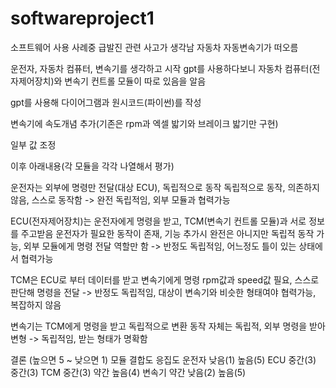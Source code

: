 # softwareproject1
소프트웨어 사용 사례중 급발진 관련 사고가 생각남
자동차 자동변속기가 떠오름

운전자, 자동차 컴퓨터, 변속기를 생각하고 시작
gpt를 사용하다보니 자동차 컴퓨터(전자제어장치)와 변속기 컨트롤 모듈이 따로 있음을 알음

gpt를 사용해 다이어그램과 원시코드(파이썬)를 작성

변속기에 속도개념 추가(기존은 rpm과 엑셀 밟기와 브레이크 밟기만 구현)

일부 값 조정

이후 아래내용(각 모듈을 각각 나열해서 평가)

운전자는 외부에 명령만 전달(대상 ECU), 독립적으로 동작
독립적으로 동작, 의존하지 않음, 스스로 동작함
-> 완전 독립적임, 외부 모듈과 협력가능

ECU(전자제어장치)는 운전자에게 명령을 받고, TCM(변속기 컨트롤 모듈)과 서로 정보를 주고받음
운전자가 필요한 동작이 존재, 기능 추가시 완전은 아니지만 독립적 동작 가능, 외부 모듈에게 명령 전달 역할만 함
-> 반정도 독립적임, 어느정도 틀이 있는 상태에서 협력가능

TCM은 ECU로 부터 데이터를 받고 변속기에게 명령
rpm값과 speed값 필요, 스스로 판단해 명령을 전달
-> 반정도 독립적임, 대상이 변속기와 비슷한 형태여야 협력가능, 복잡하지 않음

변속기는 TCM에게 명령을 받고 독립적으로 변환
동작 자체는 독립적, 외부 명령을 받아 변형
-> 독립적임, 받는 형태가 명확함

결론	(높으면 5 ~ 낮으면 1)
모듈	결합도	응집도
운전자	낮음(1)	높음(5)
ECU	중간(3)	중간(3)
TCM	중간(3)	약간 높음(4)
변속기	약간 낮음(2)	높음(5)
